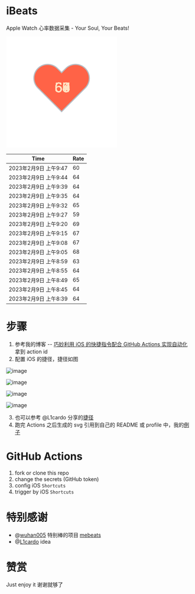 # iBeats
Apple Watch 心率数据采集 - Your Soul, Your Beats!

![](./files/heart.svg)

<!--START_SECTION:my_heart_rate-->
| Time | Rate | 
 | ---- | ---- | 
| 2023年2月9日 上午9:47 | 60 |
| 2023年2月9日 上午9:44 | 64 |
| 2023年2月9日 上午9:39 | 64 |
| 2023年2月9日 上午9:35 | 64 |
| 2023年2月9日 上午9:32 | 65 |
| 2023年2月9日 上午9:27 | 59 |
| 2023年2月9日 上午9:20 | 69 |
| 2023年2月9日 上午9:15 | 67 |
| 2023年2月9日 上午9:08 | 67 |
| 2023年2月9日 上午9:05 | 68 |
| 2023年2月9日 上午8:59 | 63 |
| 2023年2月9日 上午8:55 | 64 |
| 2023年2月9日 上午8:49 | 65 |
| 2023年2月9日 上午8:45 | 64 |
| 2023年2月9日 上午8:39 | 64 |

<!--END_SECTION:my_heart_rate-->

# 步骤
1. 参考我的博客 -- [巧妙利用 iOS 的快捷指令配合 GitHub Actions 实现自动化](https://github.com/yihong0618/gitblog/issues/198) 拿到 action id
2. 配置 iOS 的捷径，捷径如图

![image](https://user-images.githubusercontent.com/15976103/122154218-0db0b480-ce97-11eb-93bb-5aec07c558dc.png)

![image](https://user-images.githubusercontent.com/15976103/122154236-186b4980-ce97-11eb-8e4b-70551a0391ae.png)

![image](https://user-images.githubusercontent.com/15976103/122154268-2d47dd00-ce97-11eb-902e-3acf292265a9.png)

![image](https://user-images.githubusercontent.com/15976103/122174055-fa144680-ceb4-11eb-9be2-3eb83cd516f7.png)

3. 也可以参考 @L1cardo 分享的[捷径](https://www.icloud.com/shortcuts/6ab6047b459c41ad822ad6b94b1c03d4)
4. 跑完 Actions 之后生成的 svg 引用到自己的 README 或 profile 中，我的[例子](https://github.com/yihong0618) 

# GitHub Actions

1. fork or clone this repo
2. change the secrets (GitHub token)
3. config iOS `Shortcuts` 
4. trigger by iOS `Shortcuts`

# 特别感谢
- @[wuhan005](https://github.com/wuhan005) 特别棒的项目 [mebeats](https://github.com/wuhan005/mebeats)
- @[L1cardo](https://github.com/L1cardo) idea

# 赞赏
Just enjoy it
谢谢就够了
